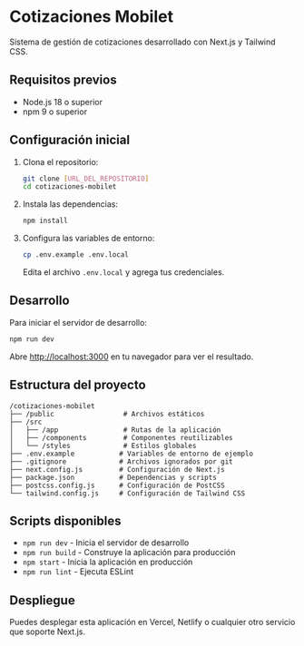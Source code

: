 # Cotizaciones Mobilet

Sistema de gestión de cotizaciones desarrollado con Next.js y Tailwind CSS.

## Requisitos previos

- Node.js 18 o superior
- npm 9 o superior

## Configuración inicial

1. Clona el repositorio:
   ```bash
   git clone [URL_DEL_REPOSITORIO]
   cd cotizaciones-mobilet
   ```

2. Instala las dependencias:
   ```bash
   npm install
   ```

3. Configura las variables de entorno:
   ```bash
   cp .env.example .env.local
   ```
   Edita el archivo `.env.local` y agrega tus credenciales.

## Desarrollo

Para iniciar el servidor de desarrollo:

```bash
npm run dev
```

Abre [http://localhost:3000](http://localhost:3000) en tu navegador para ver el resultado.

## Estructura del proyecto

```
/cotizaciones-mobilet
├── /public                 # Archivos estáticos
├── /src
│   ├── /app                # Rutas de la aplicación
│   ├── /components         # Componentes reutilizables
│   └── /styles             # Estilos globales
├── .env.example           # Variables de entorno de ejemplo
├── .gitignore             # Archivos ignorados por git
├── next.config.js         # Configuración de Next.js
├── package.json           # Dependencias y scripts
├── postcss.config.js      # Configuración de PostCSS
└── tailwind.config.js     # Configuración de Tailwind CSS
```

## Scripts disponibles

- `npm run dev` - Inicia el servidor de desarrollo
- `npm run build` - Construye la aplicación para producción
- `npm start` - Inicia la aplicación en producción
- `npm run lint` - Ejecuta ESLint

## Despliegue

Puedes desplegar esta aplicación en Vercel, Netlify o cualquier otro servicio que soporte Next.js.
